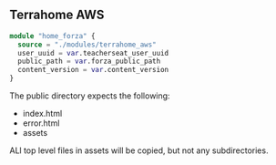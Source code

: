 ## Terrahome AWS

```tf
module "home_forza" {
  source = "./modules/terrahome_aws"
  user_uuid = var.teacherseat_user_uuid
  public_path = var.forza_public_path
  content_version = var.content_version
}
```

The public directory expects the following:
- index.html
- error.html
- assets

ALl top level files in assets will be copied, but not any subdirectories.